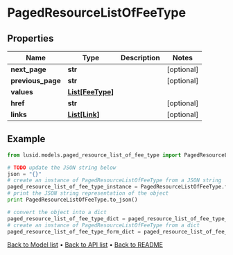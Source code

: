 # PagedResourceListOfFeeType


## Properties
Name | Type | Description | Notes
------------ | ------------- | ------------- | -------------
**next_page** | **str** |  | [optional] 
**previous_page** | **str** |  | [optional] 
**values** | [**List[FeeType]**](FeeType.md) |  | 
**href** | **str** |  | [optional] 
**links** | [**List[Link]**](Link.md) |  | [optional] 

## Example

```python
from lusid.models.paged_resource_list_of_fee_type import PagedResourceListOfFeeType

# TODO update the JSON string below
json = "{}"
# create an instance of PagedResourceListOfFeeType from a JSON string
paged_resource_list_of_fee_type_instance = PagedResourceListOfFeeType.from_json(json)
# print the JSON string representation of the object
print PagedResourceListOfFeeType.to_json()

# convert the object into a dict
paged_resource_list_of_fee_type_dict = paged_resource_list_of_fee_type_instance.to_dict()
# create an instance of PagedResourceListOfFeeType from a dict
paged_resource_list_of_fee_type_form_dict = paged_resource_list_of_fee_type.from_dict(paged_resource_list_of_fee_type_dict)
```
[Back to Model list](../README.md#documentation-for-models) &#8226; [Back to API list](../README.md#documentation-for-api-endpoints) &#8226; [Back to README](../README.md)


